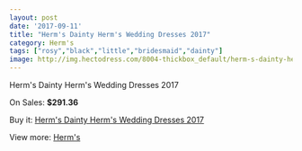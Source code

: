 ```yaml
---
layout: post
date: '2017-09-11'
title: "Herm's Dainty Herm's Wedding Dresses 2017"
category: Herm's
tags: ["rosy","black","little","bridesmaid","dainty"]
image: http://img.hectodress.com/8004-thickbox_default/herm-s-dainty-herm-s-wedding-dresses-2013.jpg
---
```

Herm's Dainty Herm's Wedding Dresses 2017

On Sales: **$291.36**
<a href="https://www.hectodress.com/herm-s/4023-herm-s-dainty-herm-s-wedding-dresses-2013.html"><amp-img layout="responsive" width="600" height="600" src="//img.hectodress.com/8004-thickbox_default/herm-s-dainty-herm-s-wedding-dresses-2013.jpg" alt="Herm's Dainty Herm's Wedding Dresses 2017 0" /></a>
<a href="https://www.hectodress.com/herm-s/4023-herm-s-dainty-herm-s-wedding-dresses-2013.html"><amp-img layout="responsive" width="600" height="600" src="//img.hectodress.com/8005-thickbox_default/herm-s-dainty-herm-s-wedding-dresses-2013.jpg" alt="Herm's Dainty Herm's Wedding Dresses 2017 1" /></a>

Buy it: [Herm's Dainty Herm's Wedding Dresses 2017](https://www.hectodress.com/herm-s/4023-herm-s-dainty-herm-s-wedding-dresses-2013.html "Herm's Dainty Herm's Wedding Dresses 2017")

View more: [Herm's](https://www.hectodress.com/71-herm-s "Herm's")
